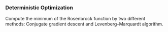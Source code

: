 ### Deterministic Optimization
Compute the minimum of the Rosenbrock function by two different methods: Conjugate gradient descent and Levenberg–Marquardt algorithm.

